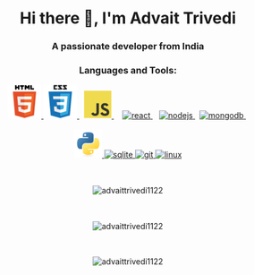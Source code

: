 <h1 align="center">Hi there 👋, I'm Advait Trivedi</h1>
<h3 align="center">A passionate developer from India</h3>

<h3 align="center">Languages and Tools:</h3>
<p align="center"> 
<!-- 
<a href="https://www.cprogramming.com/" target="_blank"> <img src="https://raw.githubusercontent.com/devicons/devicon/master/icons/c/c-original.svg" alt="c" width="50" height="50"/> </a>  
-->
<!-- 
<a href="https://www.w3schools.com/cpp/" target="_blank"> <img src="https://raw.githubusercontent.com/devicons/devicon/master/icons/cplusplus/cplusplus-original.svg" alt="cplusplus" width="50" height="50"/> </a>  
-->
<!-- 
<a href="https://www.java.com" target="_blank"> <img src="https://raw.githubusercontent.com/devicons/devicon/master/icons/java/java-original.svg" alt="java" width="50" height="50"/> </a> 
-->
<!-- 
<a href="https://www.r-project.org" target="_blank"> <img src="https://www.r-project.org/logo/Rlogo.svg" alt="r" width="50" height="50"/> </a>  
-->
<a href="https://www.w3.org/html/" target="_blank"> <img src="https://raw.githubusercontent.com/devicons/devicon/master/icons/html5/html5-original-wordmark.svg" alt="html5" width="60" height="60"/> </a>
<a href="https://www.w3schools.com/css/" target="_blank"> <img src="https://raw.githubusercontent.com/devicons/devicon/master/icons/css3/css3-original-wordmark.svg" alt="css3" width="60" height="60"/> </a> 
  &nbsp;
<a href="https://developer.mozilla.org/en-US/docs/Web/JavaScript" target="_blank"> <img src="https://raw.githubusercontent.com/devicons/devicon/master/icons/javascript/javascript-original.svg" alt="javascript" width="50" height="50"/> </a>
&nbsp; &nbsp;
<a href="https://reactjs.org/" target="_blank"> <img src="https://cdn.worldvectorlogo.com/logos/react-1.svg" alt="react" width="50" height="50"/> </a> 
  &nbsp;&nbsp;
<a href="https://nodejs.org/en/" target="_blank"> <img src="https://nodejs.org/static/images/logo.svg" alt="nodejs" width="50" height="50"/> </a> 
  &nbsp;
<a href="https://www.mongodb.com/" target="_blank"> <img src="https://www.vectorlogo.zone/logos/mongodb/mongodb-icon.svg" alt="mongodb" width="50" height="50"/> </a> 
  &nbsp;
  <br/><br/>
<a href="https://www.python.org" target="_blank"> <img src="https://raw.githubusercontent.com/devicons/devicon/master/icons/python/python-original.svg" alt="python" width="50" height="50"/> </a> 
<a href="https://www.sqlite.org/" target="_blank"> <img src="https://www.vectorlogo.zone/logos/sqlite/sqlite-icon.svg" alt="sqlite" width="50" height="50"/> </a>
<a href="https://git-scm.com/" target="_blank"> <img src="https://www.vectorlogo.zone/logos/git-scm/git-scm-icon.svg" alt="git" width="50" height="50"/> </a> 
<a href="https://www.linux.org/" target="_blank"> <img src="https://www.svgrepo.com/show/184138/linux.svg" alt="linux" width="60" height="60"/> </a> 
</p>

<div align="center">
<br>
  <p><img align="center" src="https://github-readme-stats.vercel.app/api/top-langs?username=advaittrivedi1122&show_icons=true&locale=en&layout=compact" alt="advaittrivedi1122" /></p>
<br>
  <p><img align="center" src="https://github-readme-stats.vercel.app/api?username=advaittrivedi1122&show_icons=true&locale=en" alt="advaittrivedi1122" /></p>
<br>
  <p><img align="center" src="https://github-readme-streak-stats.herokuapp.com/?user=advaittrivedi1122&" alt="advaittrivedi1122" /></p>
</div>
